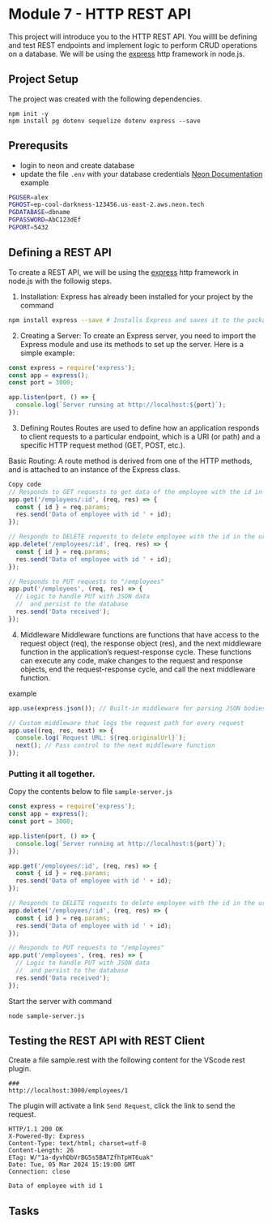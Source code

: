 # Module 7 - HTTP REST API
This project will introduce you to the HTTP REST API. 
You willll be defining and test REST endpoints and implement logic to perform CRUD operations on a database. We will be using the [express](https://expressjs.com)  http framework in node.js.



## Project Setup
The project was created with the following dependencies. 
```
npm init -y
npm install pg dotenv sequelize dotenv express --save
```

## Prerequsits
- login to neon and create database
- update the file `.env` with your database credentials
[Neon Documentation](https://neon.tech/docs/connect/connect-from-any-app)
example
```sh
PGUSER=alex
PGHOST=ep-cool-darkness-123456.us-east-2.aws.neon.tech
PGDATABASE=dbname
PGPASSWORD=AbC123dEf
PGPORT=5432
```

## Defining a REST API
To create a REST API, we will be using the [express](https://expressjs.com)  http framework in node.js with the followig steps.

1. Installation: Express has already been installed for your project by the command
```bash
npm install express --save # Installs Express and saves it to the package.json file
```

2. Creating a Server: To create an Express server, you need to import the Express module and use its methods to set up the server. Here is a simple example:

```js
const express = require('express');
const app = express();
const port = 3000;

app.listen(port, () => {
  console.log(`Server running at http://localhost:${port}`);
});
```

3. Defining Routes
Routes are used to define how an application responds to client requests to a particular endpoint, which is a URI (or path) and a specific HTTP request method (GET, POST, etc.).

Basic Routing: A route method is derived from one of the HTTP methods, and is attached to an instance of the Express class.

```js
Copy code
// Responds to GET requests to get data of the employee with the id in the url
app.get('/employees/:id', (req, res) => {
  const { id } = req.params; 
  res.send('Data of employee with id ' + id);
});

// Responds to DELETE requests to delete employee with the id in the url
app.delete('/employees/:id', (req, res) => {
  const { id } = req.params; 
  res.send('Data of employee with id ' + id);
});

// Responds to PUT requests to "/employees"
app.put('/employees', (req, res) => {
  // Logic to handle PUT with JSON data
  //  and persist to the database
  res.send('Data received');
});
```

4. Middleware
Middleware functions are functions that have access to the request object (req), the response object (res), and the next middleware function in the application’s request-response cycle. These functions can execute any code, make changes to the request and response objects, end the request-response cycle, and call the next middleware function.

example
```js
app.use(express.json()); // Built-in middleware for parsing JSON bodies

// Custom middleware that logs the request path for every request
app.use((req, res, next) => {
  console.log(`Request URL: ${req.originalUrl}`);
  next(); // Pass control to the next middleware function
});
```

### Putting it all together.
Copy the contents below to file `sample-server.js`
```js
const express = require('express');
const app = express();
const port = 3000;

app.listen(port, () => {
  console.log(`Server running at http://localhost:${port}`);
});

app.get('/employees/:id', (req, res) => {
  const { id } = req.params; 
  res.send('Data of employee with id ' + id);
});

// Responds to DELETE requests to delete employee with the id in the url
app.delete('/employees/:id', (req, res) => {
  const { id } = req.params; 
  res.send('Data of employee with id ' + id);
});

// Responds to PUT requests to "/employees"
app.put('/employees', (req, res) => {
  // Logic to handle PUT with JSON data
  //  and persist to the database
  res.send('Data received');
});
```

Start the server with command
```
node sample-server.js
```

## Testing the REST API with REST Client
Create a file sample.rest with the following content for the VScode rest plugin.
```
###
http://localhost:3000/employees/1
```

The plugin will activate a link `Send Request`, click the link to send the request.

```
HTTP/1.1 200 OK
X-Powered-By: Express
Content-Type: text/html; charset=utf-8
Content-Length: 26
ETag: W/"1a-dyvhDbVrBG5s5BATZfhTpHT6uak"
Date: Tue, 05 Mar 2024 15:19:00 GMT
Connection: close

Data of employee with id 1
```

## Tasks